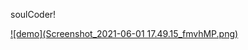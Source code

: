 
soulCoder!

[![demo](Screenshot_2021-06-01 17.49.15_fmvhMP.png)](https://www.youtube.com/watch?v=412N2rKMaX8)
